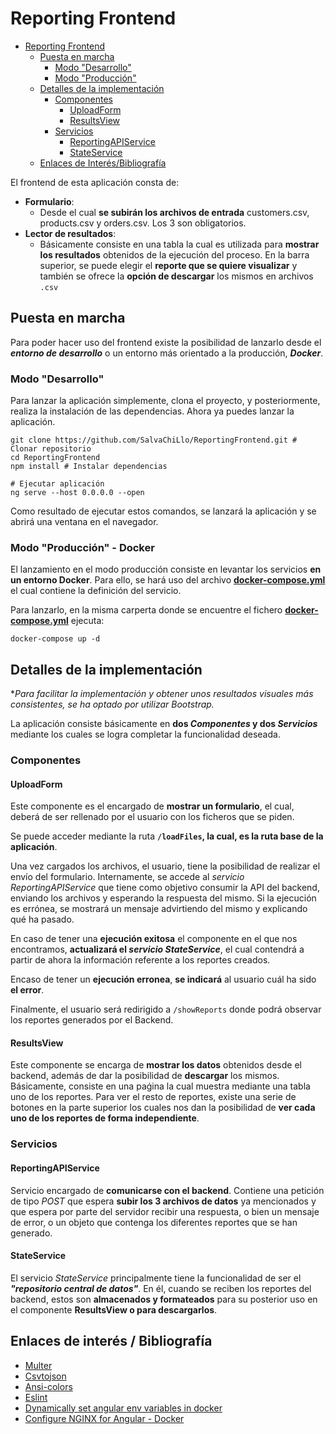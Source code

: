 # Reporting Frontend

- [Reporting Frontend](#reporting-frontend)
  - [Puesta en marcha](#puesta-en-marcha)
    - [Modo "Desarrollo"](#modo-desarrollo)
    - [Modo "Producción"](#modo-producción---docker)
  - [Detalles de la implementación](#detalles-de-la-implementación)
    - [Componentes](#componentes)
      - [UploadForm](#uploadform)
      - [ResultsView](#resultsview)
    - [Servicios](#servicios)
      - [ReportingAPIService](#reportingapiservice)
      - [StateService](#stateservice)
  - [Enlaces de Interés/Bibliografía](#enlaces-de-interés--bibliografía)

El frontend de esta aplicación consta de:

- **Formulario**:
  - Desde el cual **se subirán los archivos de entrada** customers.csv, products.csv y orders.csv. Los 3 son obligatorios.
- **Lector de resultados**:
  - Básicamente consiste en una tabla la cual es utilizada para **mostrar los resultados** obtenidos de la ejecución del proceso. En la barra superior, se puede elegir el **reporte que se quiere visualizar** y también se ofrece la **opción de descargar** los mismos en archivos `.csv`

## Puesta en marcha

Para poder hacer uso del frontend existe la posibilidad de lanzarlo desde el **_entorno de desarrollo_** o un entorno más orientado a la producción, **_Docker_**.

### Modo "Desarrollo"

Para lanzar la aplicación simplemente, clona el proyecto, y posteriormente, realiza la instalación de las dependencias. Ahora ya puedes lanzar la aplicación.

```
git clone https://github.com/SalvaChiLlo/ReportingFrontend.git # Clonar repositorio
cd ReportingFrontend
npm install # Instalar dependencias

# Ejecutar aplicación
ng serve --host 0.0.0.0 --open
```

Como resultado de ejecutar estos comandos, se lanzará la aplicación y se abrirá una ventana en el navegador.

### Modo "Producción" - Docker

El lanzamiento en el modo producción consiste en levantar los servicios **en un entorno Docker**. Para ello, se hará uso del archivo **[docker-compose.yml](https://github.com/SalvaChiLlo/ReportingFrontend/blob/main/docker-compose.yml)** el cual contiene la definición del servicio.

Para lanzarlo, en la misma carperta donde se encuentre el fichero **[docker-compose.yml](https://github.com/SalvaChiLlo/ReportingFrontend/blob/main/docker-compose.yml)** ejecuta:

```
docker-compose up -d
```

## Detalles de la implementación

\*_Para facilitar la implementación y obtener unos resultados visuales más consistentes, se ha optado por utilizar Bootstrap._

La aplicación consiste básicamente en **dos _Componentes_ y dos _Servicios_** mediante los cuales se logra completar la funcionalidad deseada.

### Componentes

#### UploadForm

Este componente es el encargado de **mostrar un formulario**, el cual, deberá de ser rellenado por el usuario con los ficheros que se piden.

Se puede acceder mediante la ruta **`/loadFiles`, la cual, es la ruta base de la aplicación**.

Una vez cargados los archivos, el usuario, tiene la posibilidad de realizar el envío del formulario. Internamente, se accede al _servicio ReportingAPIService_ que tiene como objetivo consumir la API del backend, enviando los archivos y esperando la respuesta del mismo. Si la ejecución es errónea, se mostrará un mensaje advirtiendo del mismo y explicando qué ha pasado.

En caso de tener una **ejecución exitosa** el componente en el que nos encontramos, **actualizará el _servicio StateService_**, el cual contendrá a partir de ahora la información referente a los reportes creados.

Encaso de tener un **ejecución erronea**, **se indicará** al usuario cuál ha sido **el error**.

Finalmente, el usuario será redirigido a `/showReports` donde podrá observar los reportes generados por el Backend.

#### ResultsView

Este componente se encarga de **mostrar los datos** obtenidos desde el backend, además de dar la posibilidad de **descargar** los mismos.
Básicamente, consiste en una paǵina la cual muestra mediante una tabla uno de los reportes.
Para ver el resto de reportes, existe una serie de botones en la parte superior los cuales nos dan la posibilidad de **ver cada uno de los reportes de forma independiente**.

### Servicios

#### ReportingAPIService

Servicio encargado de **comunicarse con el backend**. Contiene una petición de tipo _POST_ que espera **subir los 3 archivos de datos** ya mencionados y que espera por parte del servidor recibir una respuesta, o bien un mensaje de error, o un objeto que contenga los diferentes reportes que se han generado.

#### StateService

El servicio _StateService_ principalmente tiene la funcionalidad de ser el **_"repositorio central de datos"_**. En él, cuando se reciben los reportes del backend, estos son **almacenados y formateados** para su posterior uso en el componente **ResultsView o para descargarlos**.

## Enlaces de interés / Bibliografía

- [Multer](http://expressjs.com/en/resources/middleware/multer.html)
- [Csvtojson](https://www.npmjs.com/package/csvtojson)
- [Ansi-colors](https://www.npmjs.com/package/ansi-colors)
- [Eslint](https://www.npmjs.com/package/eslint)
- [Dynamically set angular env variables in docker](https://nkpremices.com/dynamically-set-angular-env-variables-in-docker/)
- [Configure NGINX for Angular - Docker](https://dev.to/oneofthedevs/docker-angular-nginx-37e4)

